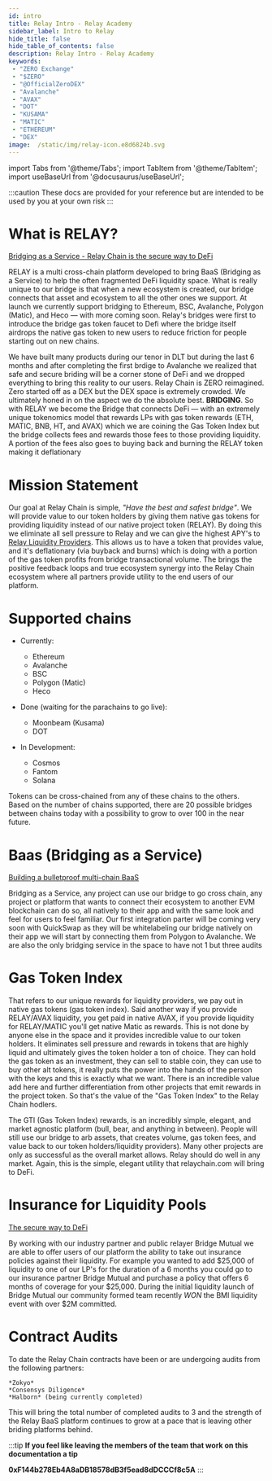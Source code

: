 ```yaml
---
id: intro 
title: Relay Intro - Relay Academy
sidebar_label: Intro to Relay
hide_title: false
hide_table_of_contents: false
description: Relay Intro - Relay Academy
keywords:  
 - "ZERO Exchange"
 - "$ZERO"
 - "@OfficialZeroDEX"
 - "Avalanche"
 - "AVAX"
 - "DOT"
 - "KUSAMA"
 - "MATIC"
 - "ETHEREUM"
 - "DEX"
image:  /static/img/relay-icon.e8d6824b.svg
---
```

import Tabs from '@theme/Tabs';
import TabItem from '@theme/TabItem';
import useBaseUrl from '@docusaurus/useBaseUrl';

:::caution
These docs are provided for your reference but are intended to be used by you at your own risk
:::

# What is RELAY?

[Bridging as a Service - Relay Chain is the secure way to DeFi](https://www.youtube.com/watch?v=NCZooRzXUQw)

RELAY is a multi cross-chain platform developed to bring BaaS (Bridging as a Service) to help the often fragmented DeFi liquidity space. 
What is really unique to our bridge is that when a new ecosystem is created, our bridge connects that asset and ecosystem to all the other ones we support.
At launch we currently support bridging to Ethereum, BSC, Avalanche, Polygon (Matic), and Heco — with more coming soon. 
Relay's bridges were first to introduce the bridge gas token faucet to Defi where the bridge itself airdrops the native gas token to new users to reduce friction for people starting out on new chains.

We have built many products during our tenor in DLT but during the last 6 months and after completing the first brdige to Avalanche we realized that safe and secure briding will be a corner stone of DeFi and we dropped everything to bring this reality to our users.
Relay Chain is ZERO reimagined. Zero started off as a DEX but the DEX space is extremely crowded. We ultimately honed in on the aspect we do the absolute best. **BRIDGING**. 
So with RELAY we become the Bridge that connects DeFi — with an extremely unique tokenomics model that rewards LPs with gas token rewards (ETH, MATIC, BNB, HT, and AVAX) which we are coining the Gas Token Index but the bridge collects fees and rewards those fees to those providing liquidity. 
A portion of the fees also goes to buying back and burning the RELAY token making it deflationary

# Mission Statement

Our goal at Relay Chain is simple, *"Have the best and safest bridge"*. 
We will provide value to our token holders by giving them native gas tokens for providing liquidity instead of our native project token (RELAY). 
By doing this we eliminate all sell pressure to Relay and we can give the highest APY's to [Relay Liquidity Providers](faq/liquidity-pools). 
This allows us to have a token that provides value, and it's deflationary (via buyback and burns) which is doing with a portion of the gas token profits from bridge transactional volume. 
The brings the positive feedback loops and true ecosystem synergy into the Relay Chain ecosystem where all partners provide utility to the end users of our platform.

# Supported chains  

* Currently:  
  * Ethereum
  * Avalanche
  * BSC
  * Polygon (Matic)
  * Heco

* Done (waiting for the parachains to go live): 
  * Moonbeam (Kusama)
  * DOT

* In Development:
  * Cosmos
  * Fantom
  * Solana

Tokens can be cross-chained from any of these chains to the others.  
Based on the number of chains supported, there are 20 possible bridges between chains today with a possibility to grow to over 100 in the near future.

# Baas (Bridging as a Service)

[Building a bulletproof multi-chain BaaS](https://www.youtube.com/watch?v=AQ-rdZYDnpY)

Bridging as a Service, any project can use our bridge to go cross chain, any project or platform that wants to connect their ecosystem to another EVM blockchain can do so, all natively to their app and with the same look and feel for users to feel familiar. 
Our first integration parter will be coming very soon with QuickSwap as they will be whitelabeling our bridge natively on their app we will start by connecting them from Polygon to Avalanche. We are also the only bridging service in the space to have not 1 but three audits 

# Gas Token Index

That refers to our unique rewards for liquidity providers, we pay out in native gas tokens (gas token index). Said another way if you provide RELAY/AVAX liquidity, you get paid in native AVAX, if you provide liquidity for RELAY/MATIC you'll get native Matic as rewards. 
This is not done by anyone else in the space and it provides incredible value to our token holders. It eliminates sell pressure and rewards in tokens that are highly liquid and ultimately gives the token holder a ton of choice. 
They can hold the gas token as an investment, they can sell to stable coin, they can use to buy other alt tokens, it really puts the power into the hands of the person with the keys and this is exactly what we want. 
There is an incredible value add here and further differentiation from other projects that emit rewards in the project token. So that's the value of the "Gas Token Index" to the Relay Chain hodlers.

The GTI (Gas Token Index) rewards, is an incredibly simple, elegant, and market agnostic platform (bull, bear, and anything in between). 
People will still use our bridge to arb assets, that creates volume, gas token fees, and value back to our token holders/liquidity providers). Many other projects are only as successful as the overall market allows. Relay should do well in any market. Again, this is the simple, elegant utility that relaychain.com will bring to DeFi.

# Insurance for Liquidity Pools

[The secure way to DeFi](https://www.youtube.com/watch?v=PKdkLm-EDng)

By working with our industry partner and public relayer Bridge Mutual we are able to offer users of our platform the ability to take out insurance policies against their liquidity. 
For example you wanted to add $25,000 of liquidity to one of our LP's for the duration of a 6 months you could go to our insurance partner Bridge Mutual and purchase a policy that offers 6 months of coverage for your $25,000. 
During the initial liquidity launch of Bridge Mutual our community formed team recently *WON* the BMI liquidity event with over $2M committed.

# Contract Audits

To date the Relay Chain contracts have been or are undergoing audits from the following partners:

	*Zokyo*
	*Consensys Diligence*
	*Halborn* (being currently completed)
	
This will bring the total number of completed audits to 3 and the strength of the Relay BaaS platform continues to grow at a pace that is leaving other briding platforms behind.

:::tip
**If you feel like leaving the members of the team that work on this documentation a tip**

**0xF144b278Eb4A8aDB18578dB3f5ead8dDCCCf8c5A**
:::